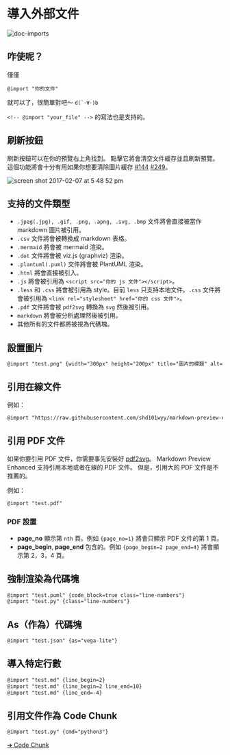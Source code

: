 # 導入外部文件

![doc-imports](https://cloud.githubusercontent.com/assets/1908863/22716507/f352a4b6-ed5b-11e6-9bac-88837f111de0.gif)

## 咋使呢？

僅僅

`@import "你的文件"`

就可以了，很簡單對吧～ <code>d(\`･∀･)b</code>

`<!-- @import "your_file" -->` 的寫法也是支持的。

## 刷新按鈕

刷新按鈕可以在你的預覽右上角找到。
點擊它將會清空文件緩存並且刷新預覽。
這個功能將會十分有用如果你想要清除圖片緩存 [#144](https://github.com/shd101wyy/markdown-preview-enhanced/issues/144) [#249](https://github.com/shd101wyy/markdown-preview-enhanced/issues/249)。

![screen shot 2017-02-07 at 5 48 52 pm](https://cloud.githubusercontent.com/assets/1908863/22716917/c7088ae0-ed5d-11e6-8db9-e1ab035a3a2b.png)

## 支持的文件類型

- `.jpeg(.jpg), .gif, .png, .apng, .svg, .bmp` 文件將會直接被當作 markdown 圖片被引用。
- `.csv` 文件將會被轉換成 markdown 表格。
- `.mermaid` 將會被 mermaid 渲染。
- `.dot` 文件將會被 viz.js (graphviz) 渲染。
- `.plantuml(.puml)` 文件將會被 PlantUML 渲染。
- `.html` 將會直接被引入。
- `.js` 將會被引用為 `<script src="你的 js 文件"></script>`。
- `.less` 和 `.css` 將會被引用為 style。目前 `less` 只支持本地文件。`.css` 文件將會被引用為 `<link rel="stylesheet" href="你的 css 文件">`。
- `.pdf` 文件將會被 `pdf2svg` 轉換為 `svg` 然後被引用。
- `markdown` 將會被分析處理然後被引用。
- 其他所有的文件都將被視為代碼塊。

## 設置圖片

```markdown
@import "test.png" {width="300px" height="200px" title="圖片的標題" alt="我的 alt"}
```

## 引用在線文件

例如：

```markdown
@import "https://raw.githubusercontent.com/shd101wyy/markdown-preview-enhanced/master/LICENSE.md"
```

## 引用 PDF 文件

如果你要引用 PDF 文件，你需要事先安裝好 [pdf2svg](zh-tw/extra.md)。
Markdown Preview Enhanced 支持引用本地或者在線的 PDF 文件。
但是，引用大的 PDF 文件是不推薦的。

例如：

```markdown
@import "test.pdf"
```

### PDF 設置

- **page_no**
  顯示第 `nth` 頁。例如 `{page_no=1}` 將會只顯示 PDF 文件的第 1 頁。
- **page_begin**, **page_end**
  包含的。例如 `{page_begin=2 page_end=4}` 將會顯示第 2，3，4 頁。

## 強制渲染為代碼塊

```markdown
@import "test.puml" {code_block=true class="line-numbers"}
@import "test.py" {class="line-numbers"}
```

## As（作為）代碼塊

```markdown
@import "test.json" {as="vega-lite"}
```

## 導入特定行數

```markdown
@import "test.md" {line_begin=2}
@import "test.md" {line_begin=2 line_end=10}
@import "test.md" {line_end=-4}
```

## 引用文件作為 Code Chunk

```markdown
@import "test.py" {cmd="python3"}
```

[➔ Code Chunk](zh-tw/code-chunk.md)
